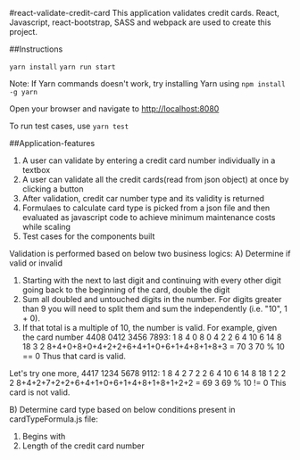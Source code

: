 #react-validate-credit-card
This application validates credit cards. React, Javascript, react-bootstrap, SASS and webpack are used to create this project.

##Instructions

``yarn install`` 
``yarn run start``

Note: If Yarn commands doesn't work, try installing Yarn using ``npm install -g yarn``

Open your browser and navigate to <http://localhost:8080>

To run test cases, use ``yarn test``

##Application-features

1. A user can validate by entering a credit card number individually in a textbox
2. A user can validate all the credit cards(read from json object) at once by clicking a button
3. After validation, credit car number type and its validity is returned
4. Formulaes to calculate card type is picked from a json file and then evaluated as javascript code to achieve minimum maintenance costs while scaling
5. Test cases for the components built

Validation is performed based on below two business logics:
A) Determine if valid or invalid
1. Starting with the next to last digit and continuing with
every other digit going back to the beginning of the card,
double the digit
2. Sum all doubled and untouched digits in the number. For
digits greater than 9 you will need to split them and sum
the independently (i.e. "10", 1 + 0).
3. If that total is a multiple of 10, the number is valid.
For example, given the card number 4408 0412 3456 7893:
1 8 4 0 8 0 4 2 2 6 4 10 6 14 8 18 3
2 8+4+0+8+0+4+2+2+6+4+1+0+6+1+4+8+1+8+3 = 70
3 70 % 10 == 0
Thus that card is valid.

Let's try one more, 4417 1234 5678 9112:
1 8 4 2 7 2 2 6 4 10 6 14 8 18 1 2 2
2 8+4+2+7+2+2+6+4+1+0+6+1+4+8+1+8+1+2+2 = 69
3 69 % 10 != 0
This card is not valid.

B) Determine card type based on below conditions present in cardTypeFormula.js file:
1. Begins with
2. Length of the credit card number
